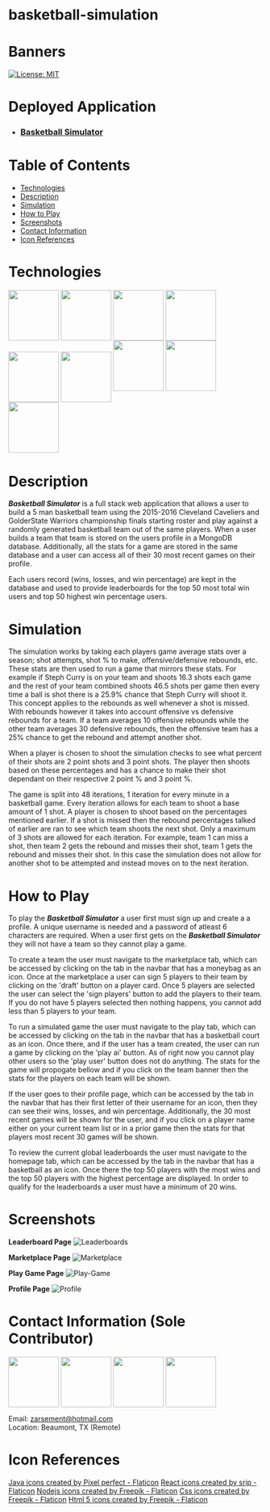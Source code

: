 # basketball-simulation

# Banners
[![License: MIT](https://img.shields.io/badge/License-MIT-yellow.svg)](https://opensource.org/licenses/MIT)

# Deployed Application
 - ### [Basketball Simulator](https://basketball-simulator-zja.herokuapp.com/)

# Table of Contents
- [Technologies](#Technologies)
- [Description](#Description)
- [Simulation](#Simulation)
- [How to Play](#How-to-Play)
- [Screenshots](#Screenshots)
- [Contact Information](#Contact-Information)
- [Icon References](#Icon-References)

# Technologies
<a href="https://reactjs.org/" target="_blank"><img align="center" src="./images/atom.png" height="100" /></a>
<a href="https://www.mongodb.com/" target="_blank"><img align="center" src="./images/mongodb.png" height="100" /></a>
<a href="https://www.javascript.com/" target="_blank"><img align="center" src="./images/java-script.png" height="100" /></a>
<a href="https://nodejs.org/en/" target="_blank"><img align="center" src="./images/nodejs.png" height="100" /></a>
<a href="https://html.com/" target="_blank"><img align="center" src="./images/html-5.png" height="100" /></a>
<a href="https://www.w3.org/Style/CSS/Overview.en.html" target="_blank"><img align="center" src="./images/css.png" height="100" /></a>
<a href="https://expressjs.com/" target="_blank" style="font-size: 6rem;"><img align="center" src="./images/express.png" height="100" /></a>
<a href="https://www.apollographql.com/" target="_blank" style="font-size: 6rem;"><img align="center" src="./images/apollo.png" height="100" /></a>
<a href="https://graphql.org/" target="_blank" style="font-size: 6rem;"><img align="center" src="./images/graphql.png" height="100" /></a>

# Description
***Basketball Simulator*** is a full stack web application that allows a user to build a 5 man basketball team using the 2015-2016 Cleveland Caveliers and GolderState Warriors championship finals starting roster and play against a randomly generated basketball team out of the same players. When a user builds a team that team is stored on the users profile in a MongoDB database. Additionally, all the stats for a game are stored in the same database and a user can access all of their 30 most recent games on their profile. 

Each users record (wins, losses, and win percentage) are kept in the database and used to provide leaderboards for the top 50 most total win users and top 50 highest win percentage users.

# Simulation
The simulation works by taking each players game average stats over a season; shot attempts, shot % to make, offensive/defensive rebounds, etc. These stats are then used to run a game that mirrors these stats. For example if Steph Curry is on your team and shoots 16.3 shots each game and the rest of your team combined shoots 46.5 shots per game then every time a ball is shot there is a 25.9% chance that Steph Curry will shoot it. This concept applies to the rebounds as well whenever a shot is missed. With rebounds however it takes into account offensive vs defensive rebounds for a team. If a team averages 10 offensive rebounds while the other team averages 30 defensive rebounds, then the offensive team has a 25% chance to get the rebound and attempt another shot.

When a player is chosen to shoot the simulation checks to see what percent of their shots are 2 point shots and 3 point shots. The player then shoots based on these percentages and has a chance to make their shot dependant on their respective 2 point % and 3 point %.

The game is split into 48 iterations, 1 iteration for every minute in a basketball game. Every iteration allows for each team to shoot a base amount of 1 shot. A player is chosen to shoot based on the percentages mentioned earlier. If a shot is missed then the rebound percentages talked of earlier are ran to see which team shoots the next shot. Only a maximum of 3 shots are allowed for each iteration. For example, team 1 can miss a shot, then team 2 gets the rebound and misses their shot, team 1 gets the rebound and misses their shot. In this case the simulation does not allow for another shot to be attempted and instead moves on to the next iteration.

# How to Play
To play the ***Basketball Simulator*** a user first must sign up and create a a profile. A unique username is needed and a password of atleast 6 characters are required. When a user first gets on the ***Basketball Simulator*** they will not have a team so they cannot play a game. 

To create a team the user must navigate to the marketplace tab, which can be accessed by clicking on the tab in the navbar that has a moneybag as an icon. Once at the marketplace a user can sign 5 players to their team by clicking on the 'draft' button on a player card. Once 5 players are selected the user can select the 'sign players' button to add the players to their team. If you do not have 5 players selected then nothing happens, you cannot add less than 5 players to your team. 

To run a simulated game the user must navigate to the play tab, which can be accessed by clicking on the tab in the navbar that has a basketball court as an icon. Once there, and if the user has a team created, the user can run a game by clicking on the 'play ai' button. As of right now you cannot play other users so the 'play user' button does not do anything. The stats for the game will propogate bellow and if you click on the team banner then the stats for the players on each team will be shown.

If the user goes to their profile page, which can be accessed by the tab in the navbar that has their first letter of their username for an icon, then they can see their wins, losses, and win percentage. Additionally, the 30 most recent games will be shown for the user, and if you click on a player name either on your current team list or in a prior game then the stats for that players most recent 30 games will be shown.

To review the current global leaderboards the user must navigate to the homepage tab, which can be accessed by the tab in the navbar that has a basketball as an icon. Once there the top 50 players with the most wins and the top 50 players with the highest percentage are displayed. In order to qualify for the leaderboards a user must have a minimum of 20 wins.

# Screenshots
**Leaderboard Page**
![Leaderboards](https://github.com/ZackeryArsement/basketball-simulation/blob/main/images/screenshots/leaderboard.png)

**Marketplace Page**
![Marketplace](https://github.com/ZackeryArsement/basketball-simulation/blob/main/images/screenshots/marketplace.png)

**Play Game Page**
![Play-Game](https://github.com/ZackeryArsement/basketball-simulation/blob/main/images/screenshots/playGame.png)

**Profile Page**
![Profile](https://github.com/ZackeryArsement/basketball-simulation/blob/main/images/screenshots/profile.png)

# Contact Information (Sole Contributor)
<a href="https://www.linkedin.com/in/zackery-arsement/" target="_blank"><img align="center" src="./images/linkedin.png" height="100" /></a>
<a href="https://github.com/ZackeryArsement" target="_blank"><img align="center" src="./images/github.png" height="100" /></a>
<a href="mailto:zarsement@hotmail.com" target="_blank"><img align="center" src="./images/outlook.png" height="100" /></a>
<a href="/images/resume.pdf" target="_blank" download><img align="center" src="./images/cv.png" height="100" /></a>

Email: zarsement@hotmail.com \
Location: Beaumont, TX (Remote)

# Icon References
<a href="https://www.flaticon.com/free-icons/java" title="java icons">Java icons created by Pixel perfect - Flaticon</a>
<a href="https://www.flaticon.com/free-icons/react" title="react icons">React icons created by srip - Flaticon</a>
<a href="https://www.flaticon.com/free-icons/nodejs" title="nodejs icons">Nodejs icons created by Freepik - Flaticon</a>
<a href="https://www.flaticon.com/free-icons/css" title="css icons">Css icons created by Freepik - Flaticon</a>
<a href="https://www.flaticon.com/free-icons/html-5" title="html 5 icons">Html 5 icons created by Freepik - Flaticon</a>
